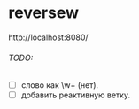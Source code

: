 # reversew
http://localhost:8080/

###### TODO:
- [ ] слово как \w+ (нет).
- [ ] добавить реактивную ветку.
